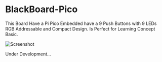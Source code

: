 # BlackBoard-Pico

This Board Have a Pi Pico Embedded have a 9 Push Buttons with 9 LEDs RGB Addressable and Compact Design. Is Perfect for Learning Concept Basic.

![Screenshot](https://blackbeat.io/assets/img/SlideMain-Github.png)

Under Development...
